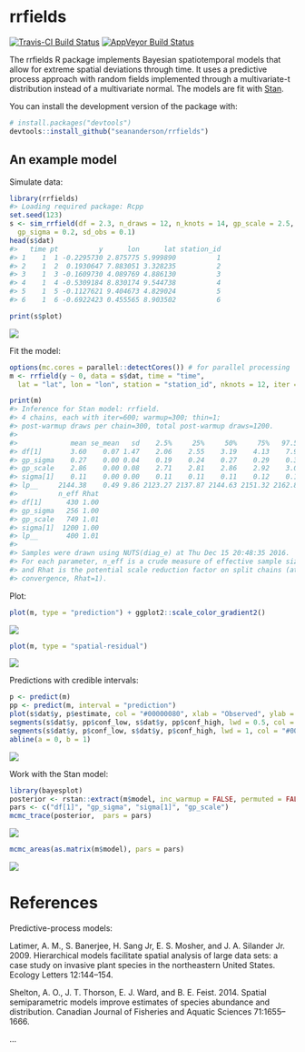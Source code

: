<!-- README.md is generated from README.Rmd. Please edit that file -->
rrfields
========

[![Travis-CI Build Status](https://travis-ci.org/seananderson/rrfields.svg?branch=master)](https://travis-ci.org/seananderson/rrfields) [![AppVeyor Build Status](https://ci.appveyor.com/api/projects/status/github/seananderson/rrfields?branch=master&svg=true)](https://ci.appveyor.com/project/seananderson/rrfields) <!-- [![codecov](https://codecov.io/github/seananderson/rrfields/branch/master/graphs/badge.svg)](https://codecov.io/github/seananderson/rrfields) -->

The rrfields R package implements Bayesian spatiotemporal models that allow for extreme spatial deviations through time. It uses a predictive process approach with random fields implemented through a multivariate-t distribution instead of a multivariate normal. The models are fit with [Stan](http://mc-stan.org/).

You can install the development version of the package with:

``` r
# install.packages("devtools")
devtools::install_github("seananderson/rrfields")
```

An example model
----------------

Simulate data:

``` r
library(rrfields)
#> Loading required package: Rcpp
set.seed(123)
s <- sim_rrfield(df = 2.3, n_draws = 12, n_knots = 14, gp_scale = 2.5, 
  gp_sigma = 0.2, sd_obs = 0.1)
head(s$dat)
#>   time pt          y      lon      lat station_id
#> 1    1  1 -0.2295730 2.875775 5.999890          1
#> 2    1  2  0.1930647 7.883051 3.328235          2
#> 3    1  3 -0.1609730 4.089769 4.886130          3
#> 4    1  4 -0.5309184 8.830174 9.544738          4
#> 5    1  5 -0.1127621 9.404673 4.829024          5
#> 6    1  6 -0.6922423 0.455565 8.903502          6
```

``` r
print(s$plot)
```

![](README-figs/plot-sim-1.png)

Fit the model:

``` r
options(mc.cores = parallel::detectCores()) # for parallel processing
m <- rrfield(y ~ 0, data = s$dat, time = "time",
  lat = "lat", lon = "lon", station = "station_id", nknots = 12, iter = 600)
```

``` r
print(m)
#> Inference for Stan model: rrfield.
#> 4 chains, each with iter=600; warmup=300; thin=1; 
#> post-warmup draws per chain=300, total post-warmup draws=1200.
#> 
#>             mean se_mean   sd    2.5%     25%     50%     75%   97.5%
#> df[1]       3.60    0.07 1.47    2.06    2.55    3.19    4.13    7.91
#> gp_sigma    0.27    0.00 0.04    0.19    0.24    0.27    0.29    0.35
#> gp_scale    2.86    0.00 0.08    2.71    2.81    2.86    2.92    3.02
#> sigma[1]    0.11    0.00 0.00    0.11    0.11    0.11    0.12    0.12
#> lp__     2144.38    0.49 9.86 2123.27 2137.87 2144.63 2151.32 2162.82
#>          n_eff Rhat
#> df[1]      430 1.00
#> gp_sigma   256 1.00
#> gp_scale   749 1.01
#> sigma[1]  1200 1.00
#> lp__       400 1.01
#> 
#> Samples were drawn using NUTS(diag_e) at Thu Dec 15 20:48:35 2016.
#> For each parameter, n_eff is a crude measure of effective sample size,
#> and Rhat is the potential scale reduction factor on split chains (at 
#> convergence, Rhat=1).
```

Plot:

``` r
plot(m, type = "prediction") + ggplot2::scale_color_gradient2()
```

![](README-figs/plot-predictions-1.png)

``` r
plot(m, type = "spatial-residual")
```

![](README-figs/plot-predictions-2.png)

Predictions with credible intervals:

``` r
p <- predict(m)
pp <- predict(m, interval = "prediction")
plot(s$dat$y, p$estimate, col = "#00000080", xlab = "Observed", ylab = "Predicted")
segments(s$dat$y, pp$conf_low, s$dat$y, pp$conf_high, lwd = 0.5, col = "#00000020")
segments(s$dat$y, p$conf_low, s$dat$y, p$conf_high, lwd = 1, col = "#00000030")
abline(a = 0, b = 1)
```

![](README-figs/prediction-cis-1.png)

Work with the Stan model:

``` r
library(bayesplot)
posterior <- rstan::extract(m$model, inc_warmup = FALSE, permuted = FALSE)
pars <- c("df[1]", "gp_sigma", "sigma[1]", "gp_scale")
mcmc_trace(posterior,  pars = pars)
```

![](README-figs/plot-1.png)

``` r
mcmc_areas(as.matrix(m$model), pars = pars)
```

![](README-figs/plot-2.png)

References
==========

Predictive-process models:

Latimer, A. M., S. Banerjee, H. Sang Jr, E. S. Mosher, and J. A. Silander Jr. 2009. Hierarchical models facilitate spatial analysis of large data sets: a case study on invasive plant species in the northeastern United States. Ecology Letters 12:144–154.

Shelton, A. O., J. T. Thorson, E. J. Ward, and B. E. Feist. 2014. Spatial semiparametric models improve estimates of species abundance and distribution. Canadian Journal of Fisheries and Aquatic Sciences 71:1655–1666.

...
